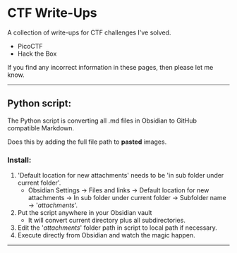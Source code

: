 # CTF Write-Ups
A collection of write-ups for CTF challenges I've solved.

- PicoCTF
- Hack the Box

If you find any incorrect information in these pages, then please let me know.  

---
## Python script:
The Python script is converting all .md files in Obsidian to GitHub compatible Markdown.

Does this by adding the full file path to **pasted** images.

### Install:
1. 'Default location for new attachments' needs to be 'in sub folder under current folder'.
	- Obsidian Settings -> Files and links -> Default location for new attachments -> In sub folder under current folder -> Subfolder name -> '*attachments*'.
2. Put the script anywhere in your Obsidian vault 
	- It will convert current directory plus all subdirectories.
3. Edit the '*attachments*' folder path in script to local path if necessary.
4. Execute directly from Obsidian and watch the magic happen.

---
